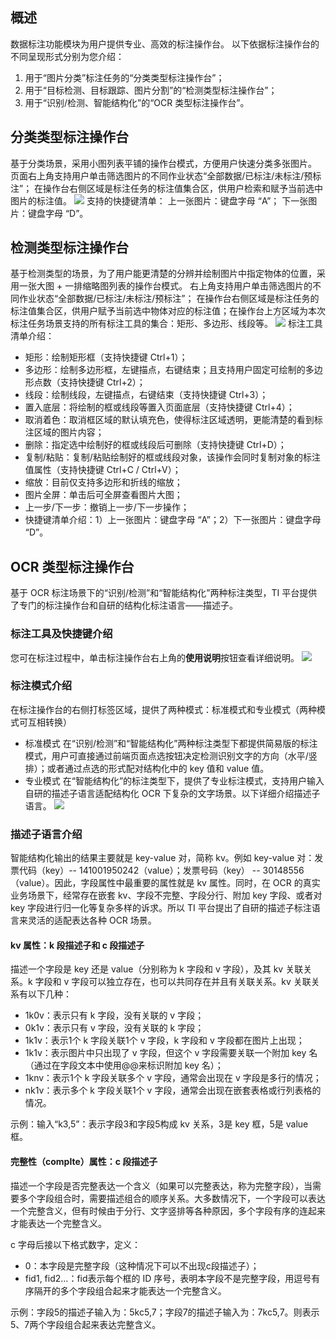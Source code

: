 ## 概述

数据标注功能模块为用户提供专业、高效的标注操作台。
以下依据标注操作台的不同呈现形式分别为您介绍：
1. 用于“图片分类”标注任务的“分类类型标注操作台”；
2. 用于“目标检测、目标跟踪、图片分割”的“检测类型标注操作台”；
3. 用于“识别/检测、智能结构化”的“OCR 类型标注操作台”。


## 分类类型标注操作台

基于分类场景，采用小图列表平铺的操作台模式，方便用户快速分类多张图片。
页面右上角支持用户单击筛选图片的不同作业状态“全部数据/已标注/未标注/预标注”；
在操作台右侧区域是标注任务的标注值集合区，供用户检索和赋予当前选中图片的标注值。
![](https://qcloudimg.tencent-cloud.cn/raw/c882900f2fee4cec0b068c450614685a.png)
支持的快捷键清单：
上一张图片：键盘字母 “A”；
下一张图片：键盘字母 “D”。




## 检测类型标注操作台

基于检测类型的场景，为了用户能更清楚的分辨并绘制图片中指定物体的位置，采用一张大图 + 一排缩略图列表的操作台模式。
右上角支持用户单击筛选图片的不同作业状态“全部数据/已标注/未标注/预标注”；
在操作台右侧区域是标注任务的标注值集合区，供用户赋予当前选中物体对应的标注值；在操作台上方区域为本次标注任务场景支持的所有标注工具的集合：矩形、多边形、线段等。
![](https://qcloudimg.tencent-cloud.cn/raw/fcd5b0b0e03adca37af54a84a6a5e5c7.png)
标注工具清单介绍：

- 矩形：绘制矩形框（支持快捷键 Ctrl+1）；
- 多边形：绘制多边形框，左键描点，右键结束；且支持用户固定可绘制的多边形点数（支持快捷键 Ctrl+2）；
- 线段：绘制线段，左键描点，右键结束（支持快捷键 Ctrl+3）；
- 置入底层：将绘制的框或线段等置入页面底层（支持快捷键 Ctrl+4）；
- 取消着色：取消框区域的默认填充色，使得标注区域透明，更能清楚的看到标注区域的图片内容；
- 删除：指定选中绘制好的框或线段后可删除（支持快捷键 Ctrl+D）；
- 复制/粘贴：复制/粘贴绘制好的框或线段对象，该操作会同时复制对象的标注值属性（支持快捷键 Ctrl+C / Ctrl+V）；
- 缩放：目前仅支持多边形和折线的缩放；
- 图片全屏：单击后可全屏查看图片大图；
- 上一步/下一步：撤销上一步/下一步操作；
- 快捷键清单介绍：1）上一张图片：键盘字母 “A”；2）下一张图片：键盘字母 “D”。


## OCR 类型标注操作台
基于 OCR 标注场景下的“识别/检测”和“智能结构化”两种标注类型，TI 平台提供了专门的标注操作台和自研的结构化标注语言——描述子。

### 标注工具及快捷键介绍
您可在标注过程中，单击标注操作台右上角的**使用说明**按钮查看详细说明。
![](https://qcloudimg.tencent-cloud.cn/raw/979110d2af54d8d39322cfa62c25092c.png)

### 标注模式介绍
在标注操作台的右侧打标签区域，提供了两种模式：标准模式和专业模式（两种模式可互相转换）

- 标准模式
在“识别/检测”和“智能结构化”两种标注类型下都提供简易版的标注模式，用户可直接通过前端页面点选按钮决定检测识别文字的方向（水平/竖排）；或者通过点选的形式配对结构化中的 key 值和 value 值。
- 专业模式
在“智能结构化”的标注类型下，提供了专业标注模式，支持用户输入自研的描述子语言适配结构化 OCR 下复杂的文字场景。以下详细介绍描述子语言。
![](https://qcloudimg.tencent-cloud.cn/raw/3d24e9163d971102e0780f8a119491aa.png)


### 描述子语言介绍
智能结构化输出的结果主要就是 key-value 对，简称 kv。例如 key-value 对：发票代码（key）-- 141001950242（value）；发票号码（key） -- 30148556（value）。因此，字段属性中最重要的属性就是 kv 属性。同时，在 OCR 的真实业务场景下，经常存在嵌套 kv、字段不完整、字段分行、附加 key 字段、或者对 key 字段进行归一化等复杂多样的诉求。所以 TI 平台提出了自研的描述子标注语言来灵活的适配表达各种 OCR 场景。

#### kv 属性：k 段描述子和 c 段描述子
描述一个字段是 key 还是 value（分别称为 k 字段和 v 字段），及其 kv 关联关系。k 字段和 v 字段可以独立存在，也可以共同存在并且有关联关系。kv 关联关系有以下几种：

- 1k0v：表示只有 k 字段，没有关联的 v 字段；
- 0k1v：表示只有 v 字段，没有关联的 k 字段；
- 1k1v：表示1个 k 字段关联1个 v 字段，k 字段和 v 字段都在图片上出现；
- 1k1v：表示图片中只出现了 v 字段，但这个 v 字段需要关联一个附加 key 名（通过在字段文本中使用@@来标识附加 key 名）；
- 1knv：表示1个 k 字段关联多个 v 字段，通常会出现在 v 字段是多行的情况；
- nk1v：表示多个 k 字段关联1个 v 字段，通常会出现在嵌套表格或行列表格的情况。

示例：输入“k3,5”：表示字段3和字段5构成 kv 关系，3是 key 框，5是 value 框。

#### 完整性（complte）属性：c 段描述子
描述一个字段是否完整表达一个含义（如果可以完整表达，称为完整字段），当需要多个字段组合时，需要描述组合的顺序关系。大多数情况下，一个字段可以表达一个完整含义，但有时候由于分行、文字竖排等各种原因，多个字段有序的连起来才能表达一个完整含义。

c 字母后接以下格式数字，定义：
- 0：本字段是完整字段（这种情况下可以不出现c段描述子）；
- fid1, fid2...：fid表示每个框的 ID 序号，表明本字段不是完整字段，用逗号有序隔开的多个字段组合起来才能表达一个完整含义。

示例：字段5的描述子输入为：5kc5,7；字段7的描述子输入为：7kc5,7。则表示5、7两个字段组合起来表达完整含义。


